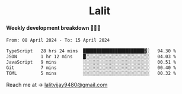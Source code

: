 <h1 align="center">Lalit</h1>

#### Weekly development breakdown 👨🏻‍💻
<!--START_SECTION:waka-->

```txt
From: 08 April 2024 - To: 15 April 2024

TypeScript   28 hrs 24 mins  ███████████████████████▓░   94.30 %
JSON         1 hr 12 mins    █░░░░░░░░░░░░░░░░░░░░░░░░   04.03 %
JavaScript   9 mins          ░░░░░░░░░░░░░░░░░░░░░░░░░   00.51 %
Git          7 mins          ░░░░░░░░░░░░░░░░░░░░░░░░░   00.40 %
TOML         5 mins          ░░░░░░░░░░░░░░░░░░░░░░░░░   00.32 %
```

<!--END_SECTION:waka-->

Reach me at → lalitvijay9480@gmail.com
